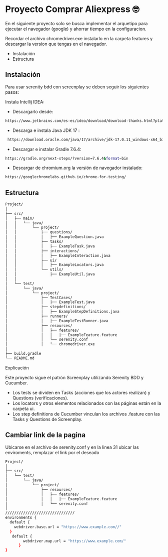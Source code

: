 ﻿# Proyecto Comprar Aliexpress :nerd_face:

En el siguiente proyecto solo se busca implementar el arquetipo para ejecutar el navegador (google) y ahorrar tiempo en la configuracion.

Recordar el archivo chromedriver.exe instalarlo en la carpeta features y descargar la version que tengas en el navegador.

- Instalación
- Estructura

## Instalación

Para usar serenity bdd con screenplay se deben seguir los siguientes pasos:

Instala Intellij IDEA:

- Descargarlo desde:

 ```bash
 https://www.jetbrains.com/es-es/idea/download/download-thanks.html?platform=windows&code=IIC
```
- Descarga e instala Java JDK 17 :
```bash
 https://download.oracle.com/java/17/archive/jdk-17.0.11_windows-x64_bin.exe (sha256 )
```
- Descargar e instalar Gradle 7.6.4:
 ```bash
 https://gradle.org/next-steps/?version=7.6.4&format=bin
```
- Descargar de chromium.org la versión de navegador instalado:
 ```bash
 https://googlechromelabs.github.io/chrome-for-testing/
```

## Estructura
```bash
Project/
│
├── src/
│   ├── main/
│   │   └── java/
│   │       └── project/
│   │           ├── questions/
│   │           │   ├── ExampleQuestion.java
│   │           ├── tasks/
│   │           │   ├── ExampleTask.java
│   │           ├── interactions/
│   │           │   ├── ExampleInteraction.java
│   │           ├── ui/
│   │           │   ├── ExampleLocators.java
│   │           └── utils/
│   │               ├── ExampleUtil.java
│   │
│   └── test/
│       └── java/
│           └── project/
│               ├── TestCases/
│               │   ├── ExampleTest.java
│               ├── stepdefinitions/
│               │   ├── ExampleStepDefinitions.java
│               ├── runners/
│               │   ├── ExampleTestRunner.java
│               ├── resources/
│               │   ├── features/
│               │   │   ├── ExampleFeature.feature
│               │   └── serenity.conf
│               │   └── chromedriver.exe
│
├── build.gradle
└── README.md

```
Explicación

Este proyecto sigue el patrón Screenplay utilizando Serenity BDD y Cucumber.

- Los tests se dividen en Tasks (acciones que los actores realizan) y Questions (verificaciones).
- Los locators y otros elementos relacionados con las páginas están en la carpeta ui.
- Los step definitions de Cucumber vinculan los archivos .feature con las Tasks y Questions de Screenplay.

## Cambiar link de la pagina
Ubicarse en el archivo de serenity.conf y en la linea 31 ubicar las enviroments, remplazar el link por el deseado
```bash
Project/
│
├── src/
│   └── test/
│       └── java/
│           └── project/
│               ├── resources/
│               │   ├── features/
│               │   │   ├── ExampleFeature.feature
│               │   └── serenity.conf
│
///////////////////////////////
environments {
  default {
    webdriver.base.url = "https://www.example.com//"
  }
   default {
        webdriver.map.url = "https://www.example.com/"
      }
}
```

